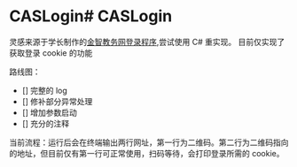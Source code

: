# CASLogin# CASLogin
灵感来源于学长制作的[金智教务网登录程序](https://github.com/Bistutu/GoCampusLogin),尝试使用 C# 重实现。
目前仅实现了获取登录 cookie 的功能

路线图：
- [] 完整的 log
- [] 修补部分异常处理
- [] 增加参数启动
- [] 充分的注释

当前流程：运行后会在终端输出两行网址，第一行为二维码。第二行为二维码指向的地址，但目前仅有第一行可正常使用，扫码等待，会打印登录所需的 cookie。
